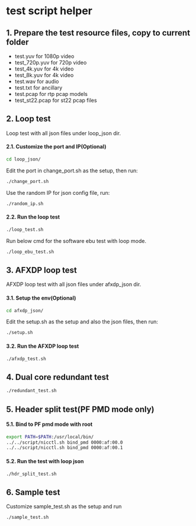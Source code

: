 # test script helper

## 1. Prepare the test resource files, copy to current folder

* test.yuv for 1080p video
* test_720p.yuv for 720p video
* test_4k.yuv for 4k video
* test_8k.yuv for 4k video
* test.wav for audio
* test.txt for ancillary
* test.pcap for rtp pcap models
* test_st22.pcap for st22 pcap files

## 2. Loop test

Loop test with all json files under loop_json dir.

#### 2.1. Customize the port and IP(Optional)

```bash
cd loop_json/
```

Edit the port in change_port.sh as the setup, then run:

```bash
./change_port.sh
```

Use the random IP for json config file, run:

```bash
./random_ip.sh
```

#### 2.2. Run the loop test

```bash
./loop_test.sh
```

Run below cmd for the software ebu test with loop mode.

```bash
./loop_ebu_test.sh
```

## 3. AFXDP loop test

AFXDP loop test with all json files under afxdp_json dir.

#### 3.1. Setup the env(Optional)

```bash
cd afxdp_json/
```

Edit the setup.sh as the setup and also the json files, then run:

```bash
./setup.sh
```

#### 3.2. Run the AFXDP loop test

```bash
./afxdp_test.sh
```

## 4. Dual core redundant test

```bash
./redundant_test.sh
```

## 5. Header split test(PF PMD mode only)

#### 5.1. Bind to PF pmd mode with root

```bash
export PATH=$PATH:/usr/local/bin/
../../script/nicctl.sh bind_pmd 0000:af:00.0
../../script/nicctl.sh bind_pmd 0000:af:00.1
```

#### 5.2. Run the test with loop json

```bash
./hdr_split_test.sh
```

## 6. Sample test

Customize sample_test.sh as the setup and run

```bash
./sample_test.sh
```
